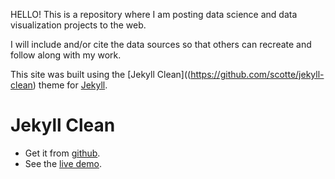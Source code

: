 HELLO! This is a repository where I am posting data science and data visualization projects to the web.

I will include and/or cite the data sources so that others can recreate and follow along with my work.

This site was built using the [Jekyll Clean]((https://github.com/scotte/jekyll-clean) theme for [Jekyll](https://jekyllrb.com/).

Jekyll Clean
============
* Get it from [github](https://github.com/scotte/jekyll-clean).
* See the [live demo](https://scotte.github.io/jekyll-clean).